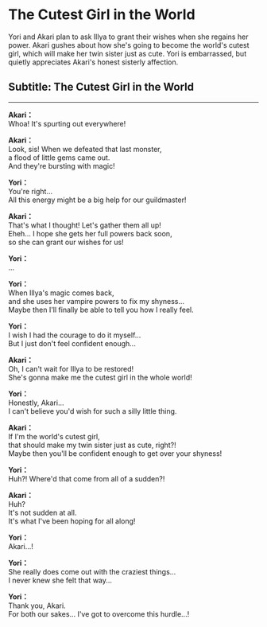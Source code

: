 # The Cutest Girl in the World
Yori and Akari plan to ask Illya to grant their wishes when she regains her power. Akari gushes about how she's going to become the world's cutest girl, which will make her twin sister just as cute. Yori is embarrassed, but quietly appreciates Akari's honest sisterly affection.
  
## Subtitle: The Cutest Girl in the World
  

---  
  
**Akari：**  
Whoa! It's spurting out everywhere!  
  
**Akari：**  
Look, sis! When we defeated that last monster,  
a flood of little gems came out.  
 And they're bursting with magic!  
  
**Yori：**  
You're right...  
All this energy might be a big help for our guildmaster!  
  
**Akari：**  
That's what I thought! Let's gather them all up!  
Eheh... I hope she gets her full powers back soon,  
so she can grant our wishes for us!  
  
**Yori：**  
...  
  
**Yori：**  
When Illya's magic comes back,  
and she uses her vampire powers to fix my shyness...  
Maybe then I'll finally be able to tell you how I really feel.  
  
**Yori：**  
I wish I had the courage to do it myself...  
But I just don't feel confident enough...  
  
**Akari：**  
Oh, I can't wait for Illya to be restored!  
She's gonna make me the cutest girl in the whole world!  
  
**Yori：**  
Honestly, Akari...  
I can't believe you'd wish for such a silly little thing.  
  
**Akari：**  
If I'm the world's cutest girl,  
that should make my twin sister just as cute, right?!  
Maybe then you'll be confident enough to get over your shyness!  
  
**Yori：**  
Huh?! Where'd that come from all of a sudden?!  
  
**Akari：**  
Huh?  
 It's not sudden at all.  
It's what I've been hoping for all along!  
  
**Yori：**  
Akari...!  
  
**Yori：**  
She really does come out with the craziest things...  
I never knew she felt that way...  
  
**Yori：**  
Thank you, Akari.  
For both our sakes... I've got to overcome this hurdle...!  
